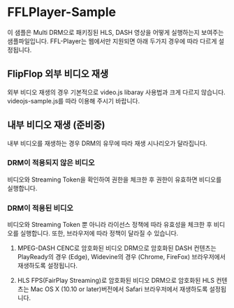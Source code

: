 # FFLPlayer-Sample

이 샘플은 Multi DRM으로 패키징된 HLS, DASH 영상을 어떻게 실행하는지 보여주는 샘플파일입니다.
FFL-Player는 웹에서만 지원되면 아래 두가지 경우에 따라 다르게 설정됩니다.

## FlipFlop 외부 비디오 재생

외부 비디오 재생의 경우 기본적으로 video.js libaray 사용법과 크게 다르지 않습니다.
videojs-sample.js를 따라 이용해 주시기 바랍니다.

## 내부 비디오 재생 (준비중)

내부 비디오를 재생하는 경우 DRM의 유무에 따라 재생 시나리오가 달라집니다.

### DRM이 적용되지 않은 비디오

비디오와 Streaming Token을 확인하여 권한을 체크한 후 권한이 유효하면 비디오를 실행합니다.

### DRM이 적용된 비디오

비디오와 Streaming Token 뿐 아니라 라이선스 정책에 따라 유효성을 체크한 후 비디오를 실행합니다.
또한, 브라우저에 따라 정책이 달라질 수 있습니다.

1. MPEG-DASH CENC로 암호화된 비디오
   DRM으로 암호화된 DASH 컨텐츠는 PlayReady의 경우 (Edge), Widevine의 경우 (Chrome, FireFox) 브라우저에서 재생하도록 설정됩니다.

2. HLS FPS(FairPlay Streaming)로 암호화된 비디오
   DRM으로 암호화된 HLS 컨텐츠는 Mac OS X (10.10 or later)버전에서 Safari 브라우저에서 재생하도록 설정됩니다.
